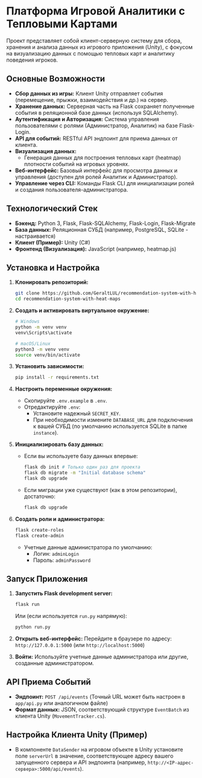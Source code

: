 # Платформа Игровой Аналитики с Тепловыми Картами

Проект представляет собой клиент-серверную систему для сбора, хранения и анализа данных из игрового приложения (Unity), с фокусом на визуализацию данных с помощью тепловых карт и аналитику поведения игроков.

## Основные Возможности

*   **Сбор данных из игры:** Клиент Unity отправляет события (перемещение, прыжки, взаимодействия и др.) на сервер.
*   **Хранение данных:** Серверная часть на Flask сохраняет полученные события в реляционной базе данных (используя SQLAlchemy).
*   **Аутентификация и Авторизация:** Система управления пользователями с ролями (Администратор, Аналитик) на базе Flask-Login.
*   **API для событий:** RESTful API эндпоинт для приема данных от клиента.
*   **Визуализация данных:**
    *   Генерация данных для построения тепловых карт (heatmap) плотности событий на игровых уровнях.
*   **Веб-интерфейс:** Базовый интерфейс для просмотра данных и управления (доступен для ролей Аналитик и Администратор).
*   **Управление через CLI:** Команды Flask CLI для инициализации ролей и создания пользователя-администратора.

## Технологический Стек

*   **Бэкенд:** Python 3, Flask, Flask-SQLAlchemy, Flask-Login, Flask-Migrate
*   **База данных:** Реляционная СУБД (например, PostgreSQL, SQLite - настраивается)
*   **Клиент (Пример):** Unity (C#)
*   **Фронтенд (Визуализация):** JavaScript (например, heatmap.js)

## Установка и Настройка

1.  **Клонировать репозиторий:**
    ```bash
    git clone https://github.com/GeraltLUL/recommendation-system-with-heat-maps.git
    cd recommendation-system-with-heat-maps
    ```

2.  **Создать и активировать виртуальное окружение:**
    ```bash
    # Windows
    python -m venv venv
    venv\Scripts\activate

    # macOS/Linux
    python3 -m venv venv
    source venv/bin/activate
    ```

3.  **Установить зависимости:**
    ```bash
    pip install -r requirements.txt
    ```

4.  **Настроить переменные окружения:**
    *   Скопируйте `.env.example` в `.env`.
    *   Отредактируйте `.env`:
        *   Установите надежный `SECRET_KEY`.
        *   При необходимости измените `DATABASE_URL` для подключения к вашей СУБД (по умолчанию используется SQLite в папке `instance`).

5.  **Инициализировать базу данных:**
    *   Если вы используете базу данных впервые:
        ```bash
        flask db init # Только один раз для проекта
        flask db migrate -m "Initial database schema"
        flask db upgrade
        ```
    *   Если миграции уже существуют (как в этом репозитории), достаточно:
        ```bash
        flask db upgrade
        ```

6.  **Создать роли и администратора:**
    ```bash
    flask create-roles
    flask create-admin
    ```
    *   Учетные данные администратора по умолчанию:
        *   Логин: `adminLogin`
        *   Пароль: `adminPassword`

## Запуск Приложения

1.  **Запустить Flask development server:**
    ```bash
    flask run
    ```
    Или (если используется `run.py` напрямую):
    ```bash
    python run.py
    ```

2.  **Открыть веб-интерфейс:**
    Перейдите в браузере по адресу: `http://127.0.0.1:5000` (или `http://localhost:5000`)

3.  **Войти:** Используйте учетные данные администратора или другие, созданные администратором.

## API Приема Событий

*   **Эндпоинт:** `POST /api/events` (Точный URL может быть настроен в `app/api.py` или аналогичном файле)
*   **Формат данных:** JSON, соответствующий структуре `EventBatch` из клиента Unity (`MovementTracker.cs`).

## Настройка Клиента Unity (Пример)

*   В компоненте `DataSender` на игровом объекте в Unity установите поле `serverUrl` в значение, соответствующее адресу вашего запущенного сервера и API эндпоинта (например, `http://<IP-адрес-сервера>:5000/api/events`).
